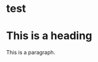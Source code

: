 # test
<!DOCTYPE html>
<html>
<head>
  <title>HTML Elements Reference</title>
</head>
<body>

<h1>This is a heading</h1>
<p>This is a paragraph.</p>

</body>
</html>
